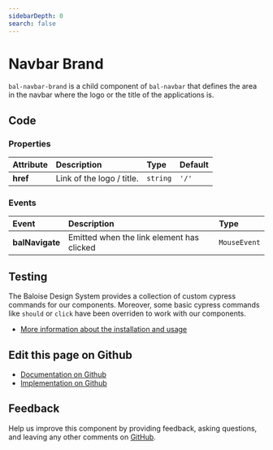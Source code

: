 ```yaml
---
sidebarDepth: 0
search: false
---
```



# Navbar Brand

`bal-navbar-brand` is a child component of `bal-navbar` that defines the area in the navbar where the logo or the title of the applications is.




<ClientOnly><docs-component-tabs></docs-component-tabs></ClientOnly>

<!-- docs:child of bal-navbar -->


## Code



### Properties


| Attribute | Description               | Type                | Default          |
| :-------- | :------------------------ | :------------------ | :--------------- |
| **href**  | Link of the logo / title. | <code>string</code> | <code>'/'</code> |

### Events


| Event           | Description                               | Type                    |
| :-------------- | :---------------------------------------- | :---------------------- |
| **balNavigate** | Emitted when the link element has clicked | <code>MouseEvent</code> |

## Testing

The Baloise Design System provides a collection of custom cypress commands for our components. Moreover, some basic cypress commands like `should` or `click` have been overriden to work with our components.

- [More information about the installation and usage](/components/tooling/testing.html)



## Edit this page on Github

* [Documentation on Github](https://github.com/baloise/design-system/blob/master/docs/src/components/components/bal-navbar-brand.md)
* [Implementation on Github](https://github.com/baloise/design-system/blob/master/packages/components/src/components/bal-navbar-brand)

## Feedback

Help us improve this component by providing feedback, asking questions, and leaving any other comments on [GitHub](https://github.com/baloise/design-system/issues/new).

